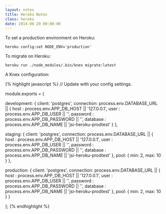 ```yaml
---
layout: notes
title: Heroku Notes
class: heroku
date: 2014-06-20 00:00:00
---
```


To set a production environment on Heroku:

    heroku config:set NODE_ENV='production'

To migrate on Heroku:

    heroku run ./node_modules/.bin/knex migrate:latest

A Knex configuration:

{% highlight javascript %}
// Update with your config settings.

module.exports = {

  development: {
    client: 'postgres',
    connection: process.env.DATABASE_URL || {
      host     : process.env.APP_DB_HOST     || '127.0.0.1',
      user     : process.env.APP_DB_USER     || '',
      password : process.env.APP_DB_PASSWORD || '',
      database : process.env.APP_DB_NAME     || 'jsi-heroku-prodtest'
    }
  },

  staging: {
    client: 'postgres',
    connection: process.env.DATABASE_URL || {
      host     : process.env.APP_DB_HOST     || '127.0.0.1',
      user     : process.env.APP_DB_USER     || '',
      password : process.env.APP_DB_PASSWORD || '',
      database : process.env.APP_DB_NAME     || 'jsi-heroku-prodtest'
    },
    pool: {
      min: 2,
      max: 10
    }
  },

  production: {
    client: 'postgres',
    connection: process.env.DATABASE_URL || {
      host     : process.env.APP_DB_HOST     || '127.0.0.1',
      user     : process.env.APP_DB_USER     || '',
      password : process.env.APP_DB_PASSWORD || '',
      database : process.env.APP_DB_NAME     || 'jsi-heroku-prodtest'
    },
    pool: {
      min: 2,
      max: 10
    }
  }

};
{% endhighlight %}
